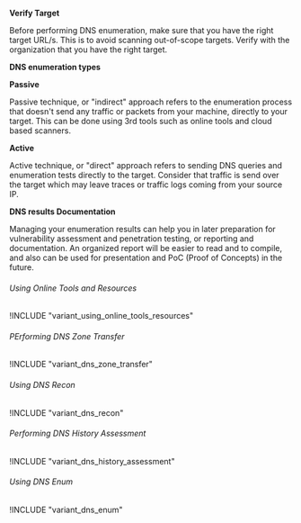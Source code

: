 **Verify Target**

Before performing DNS enumeration, make sure that you have the right target URL/s. This is to avoid scanning out-of-scope targets. Verify with the organization that you have the right target. 

**DNS enumeration types**

**Passive**

Passive technique, or "indirect" approach refers to the enumeration process that doesn't send any traffic or packets from your machine, directly to your target. This can be done using 3rd tools such as online tools and cloud based scanners.

**Active**

Active technique, or "direct" approach refers to sending DNS queries and enumeration tests directly to the target. Consider that traffic is send over the target which may leave traces or traffic logs coming from your source IP.

**DNS results Documentation**

Managing your enumeration results can help you in later preparation for vulnerability assessment and penetration testing, or reporting and documentation. An organized report will be easier to read and to compile, and also can be used for presentation and PoC (Proof of Concepts) in the future.


###### Using Online Tools and Resources

!INCLUDE "variant_using_online_tools_resources"

###### PErforming DNS Zone Transfer

!INCLUDE "variant_dns_zone_transfer"

###### Using DNS Recon

!INCLUDE "variant_dns_recon"

###### Performing DNS History Assessment

!INCLUDE "variant_dns_history_assessment"

###### Using DNS Enum

!INCLUDE "variant_dns_enum"
